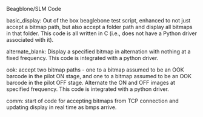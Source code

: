 Beagblone/SLM Code

basic_display: Out of the box beaglebone test script, enhanced to not just accept a bitmap path, but also accept a folder path and display all bitmaps in that folder. This code is all written in C (i.e., does not have a Python driver associated with it).

alternate_blank: Display a specified bitmap in alternation with nothing at a fixed frequency. This code is integrated with a python driver. 

ook: accept two bitmap paths - one to a bitmap assumed to be an OOK barcode in the pilot ON stage, and one to a bitmap assumed to be an OOK barcode in the pilot OFF stage. Alternate the ON and OFF images at specified frequency. This code is integrated with a python driver. 

comm: start of code for accepting bitmaps from TCP connection and updating display in real time as bmps arrive. 